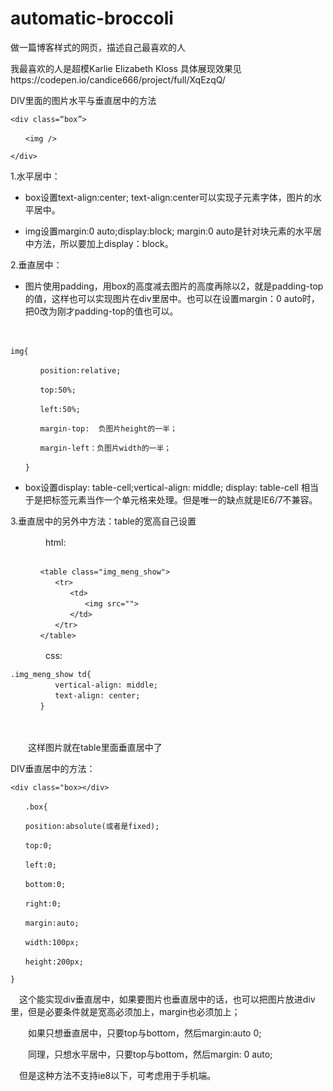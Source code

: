 # automatic-broccoli
做一篇博客样式的网页，描述自己最喜欢的人

我最喜欢的人是超模Karlie Elizabeth Kloss
具体展现效果见https://codepen.io/candice666/project/full/XqEzqQ/

DIV里面的图片水平与垂直居中的方法


```
<div class=“box”>

　　<img />

</div>

```
1.水平居中：

- box设置text-align:center;    text-align:center可以实现子元素字体，图片的水平居中。

- img设置margin:0 auto;display:block;            margin:0 auto是针对块元素的水平居中方法，所以要加上display：block。

2.垂直居中：

- 图片使用padding，用box的高度减去图片的高度再除以2，就是padding-top的值，这样也可以实现图片在div里居中。也可以在设置margin：0 auto时，把0改为刚才padding-top的值也可以。

　　    
```
img{

　　　　position:relative;

　　　　top:50%;

　　　　left:50%;

　　　　margin-top:  负图片height的一半；

　　　　margin-left：负图片width的一半；

　　}

```

- box设置display: table-cell;vertical-align: middle;                      display: table-cell 相当于是把标签元素当作一个单元格来处理。但是唯一的缺点就是IE6/7不兼容。

 

3.垂直居中的另外中方法：table的宽高自己设置

　　　　html:
　　　　
```

　　　　<table class="img_meng_show">
　　　　　　<tr>
　　　　　　　　<td>
　　　　　　　　　　<img src="">
　　　　　　　　</td>
　　　　　　</tr>
　　　　</table>

```


　　　　css:　
　　　　
```
.img_meng_show td{
　　　　　　vertical-align: middle;
　　　　　　text-align: center;
　　　　}
```


　　　　
　　

　　这样图片就在table里面垂直居中了

 

 

DIV垂直居中的方法：

```
<div class="box></div>

　　.box{

　　position:absolute(或者是fixed);

　　top:0;

　　left:0;

　　bottom:0;

　　right:0;

　　margin:auto;

　　width:100px;

　　height:200px;

}
```




　这个能实现div垂直居中，如果要图片也垂直居中的话，也可以把图片放进div里，但是必要条件就是宽高必须加上，margin也必须加上；

　　如果只想垂直居中，只要top与bottom，然后margin:auto 0;

　　同理，只想水平居中，只要top与bottom，然后margin: 0 auto;

　但是这种方法不支持ie8以下，可考虑用于手机端。
